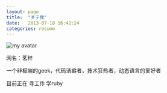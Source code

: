 ```yaml
---
layout: page
title:  "关于我"
date:   2013-07-18 16:42:24
categories: resume
---
```

![my avatar](../assets/imgs/avatar.gif")

网名：茗梓

一个非极端的geek，代码洁癖者，技术狂热者，动态语言的爱好者

目前正在 寻工作 学ruby